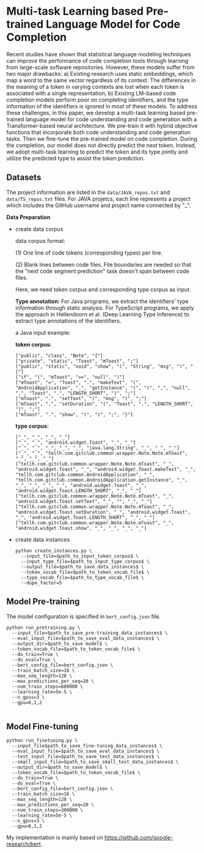# Multi-task Learning based Pre-trained Language Model for Code Completion

Recent studies have shown that statistical language modeling techniques can improve the performance of code completion tools through learning from large-scale software repositories. However, these models suffer from two major drawbacks: a) Existing research uses static embeddings, which map a word to the same vector regardless of its context. The differences in the meaning of a token in varying contexts are lost when each token is associated with a single representation; b) Existing LM-based code completion models perform poor on completing identifiers, and the type information of the identifiers is ignored in most of these models. To address these challenges, in this paper, we develop a multi-task learning based pre-trained language model for code understanding and code generation with a Transformer-based neural architecture. We pre-train it with hybrid objective functions that incorporate both code understanding and code generation tasks. Then we fine-tune the pre-trained model on code completion. During the completion, our model does not directly predict the next token. Instead, we adopt multi-task learning to predict the token and its type jointly and utilize the predicted type to assist the token prediction. 

## Datasets
The project information are listed in the `data/JAVA_repos.txt` and `data/TS_repos.txt` files. For JAVA projetcs, each line represents a project which includes the GitHub username and project name connected by "_".

**Data Preparation**

+ create data corpus

    data corpus format:

    (1) One line of code tokens (corresponding types) per line.
    
    (2) Blank lines between code files. File boundaries are needed so that the "next code segment prediction" task doesn't span between code files.

    Here, we need token corpus and corresponding type corpus as input. 

    **Type annotation:**
    For Java programs, we extract the identifiers' type information through static analysis. For TypeScript programs, we apply the approach in Hellendoorn et al. (Deep Learning Type Inference) to extract type annotations of the identifiers. 

    a Java input example: 
       
    **token corpus:**
    
    ```
    ["public", "class", "Note", "{"]
    ["private", "static", "Toast", "mToast", ";"]
    ["public", "static", "void", "show", "(", "String", "msg", ")", "{"]
    ["if", "(", "mToast", "==", "null", ")"]
    ["mToast", "=", "Toast", ".", "makeText", "(", "AndroidApplication", ".", "getInstance", "(", ")", ",", "null", ",", "Toast", ".", "LENGTH_SHORT", ")", ";"]
    ["mToast", ".", "setText", "(", "msg", ")", ";"]
    ["mToast", ".", "setDuration", "(", "Toast", ".", "LENGTH_SHORT", ")", ";"]
    ["mToast", ".", "show", "(", ")", ";", "}"]
    
    ```
    
    **type corpus:**
    
    ```
    ["_", "_", "_", "_"]
    ["_", "_", "android.widget.Toast", "_", "_"]
    ["_", "_", "_", "_", "_", "java.lang.String", "_", "_", "_"]
    ["_", "_", "tellh.com.gitclub.common.wrapper.Note.Note.mToast", "_", "_", "_"]
    ["tellh.com.gitclub.common.wrapper.Note.Note.mToast", "_", "android.widget.Toast", "_", "android.widget.Toast.makeText", "_", "tellh.com.gitclub.common.AndroidApplication", "_", "tellh.com.gitclub.common.AndroidApplication.getInstance", "_", "_", "_", "_", "_", "android.widget.Toast", "_", "android.widget.Toast.LENGTH_SHORT", "_", "_"]
    ["tellh.com.gitclub.common.wrapper.Note.Note.mToast", "_", "android.widget.Toast.setText", "_", "", "_", "_"]
    ["tellh.com.gitclub.common.wrapper.Note.Note.mToast", "_", "android.widget.Toast.setDuration", "_", "android.widget.Toast", "_", "android.widget.Toast.LENGTH_SHORT", "_", "_"]
    ["tellh.com.gitclub.common.wrapper.Note.Note.mToast", "_", "android.widget.Toast.show", "_", "_", "_", "_"]
    ```

+ create data instances

    ```
    python create_instances.py \
      --input_file=$path_to_input_token_corpus$ \
      --input_type_file=$path_to_input_type_corpus$ \
      --output_file=$path_to_save_data_instances$ \
      --token_vocab_file=$path_to_token_vocab_file$ \
      --type_vocab_file=$path_to_type_vocab_file$ \
      --dupe_factor=5
    ```

## Model Pre-training

The model configuration is specified in `bert_config.json` file.

```
python run_pretraining.py \
  --input_file=$path_to_save_pre-training_data_instances$ \
  --eval_input_file=$path_to_save_eval_data_instances$ \
  --output_dir=$path_to_save model$ \
  --token_vocab_file=$path_to_token_vocab_file$ \
  --do_train=True \
  --do_eval=True \
  --bert_config_file=bert_config.json \
  --train_batch_size=16 \
  --max_seq_length=128 \
  --max_predictions_per_seq=20 \
  --num_train_steps=600000 \
  --learning_rate=5e-5 \
  --n_gpus=3 \
  --gpu=0,1,2
    
```


## Model Fine-tuning
```
python run_finetuning.py \
  --input_file$path_to_save_fine-tuning_data_instances$ \
  --eval_input_file=$path_to_save_eval_data_instances$ \
  --test_input_file=$path_to_save_test_data_instances$ \
  --small_input_file=$path_to_save_small_test_data_instances$ \
  --output_dir=$path_to_save_model$ \
  --token_vocab_file=$path_to_token_vocab_file$ \
  --do_train=True \
  --do_eval=True \
  --bert_config_file=bert_config.json \
  --train_batch_size=16 \
  --max_seq_length=128 \
  --max_predictions_per_seq=20 \
  --num_train_steps=300000 \
  --learning_rate=5e-5 \
  --n_gpus=3 \
  --gpu=0,1,2
```
    
My implementation is mainly based on https://github.com/google-research/bert.